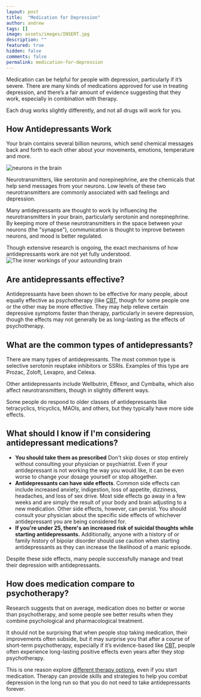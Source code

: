 ```yaml
---
layout: post
title:  "Medication for Depression"
author: andrew
tags: []
image: assets/images/INSERT.jpg
description: ""
featured: true
hidden: false
comments: false
permalink: medication-for-depression
---
```


Medication can be helpful for people with depression, particularly if it’s severe. There are many kinds of medications approved for use in treating depression, and there’s a fair amount of evidence suggesting that they work, especially in combination with therapy.

Each drug works slightly differently, and not all drugs will work for you.

## How Antidepressants Work
Your brain contains several billion neurons, which send chemical messages back and forth to each other about your movements, emotions, temperature and more.

![neurons in the brain](https://1317562338.rsc.cdn77.org/images/sess3/zg4b4RB.jpg)

Neurotransmitters, like serotonin and norepinephrine, are the chemicals that help send messages from your neurons. Low levels of these two neurotransmitters are commonly associated with sad feelings and depression.

Many antidepressants are thought to work by influencing the neurotransmitters in your brain, particularly serotonin and norepinephrine. By keeping more of these neurotransmitters in the space between your neurons (the "synapse"), communication is thought to improve between neurons, and mood is better regulated.

Though extensive research is ongoing, the exact mechanisms of how antidepressants work are not yet fully understood.
![The inner workings of your astounding brain](https://1317562338.rsc.cdn77.org/images/sess3/O0hvVYI.png)


## Are antidepressants effective?
Antidepressants have been shown to be effective for many people, about equally effective as psychotherapy (like [CBT](https://www.uplift.app/blog/what-is-cognitive-behavioral-therapy), though for some people one or the other may be more effective. They may help relieve certain depressive symptoms faster than therapy, particularly in severe depression, though the effects may not generally be as long-lasting as the effects of psychotherapy.

## What are the common types of antidepressants?
There are many types of antidepressants. The most common type is selective serotonin reuptake inhibitors or SSRIs. Examples of this type are Prozac, Zoloft, Lexapro, and Celexa.

Other antidepressants include Wellbutrin, Effexor, and Cymbalta, which also affect neurotransmitters, though in slightly different ways.

Some people do respond to older classes of antidepressants like tetracyclics, tricyclics, MAOIs, and others, but they typically have more side effects.


## What should I know if I'm considering antidepressant medications?

- **You should take them as prescribed** Don't skip doses or stop entirely without consulting your physician or psychiatrist. Even if your antidepressant is not working the way you would like, it can be even worse to change your dosage yourself or stop altogether.
- **Antidepressants can have side effects**. Common side effects can include increased anxiety, indigestion, loss of appetite, dizziness, headaches, and loss of sex drive. Most side effects go away in a few weeks and are simply the result of your body and brain adjusting to a new medication. Other side effects, however, can persist. You should consult your physician about the specific side effects of whichever antidepressant you are being considered for.
- **If you're under 25, there's an increased risk of suicidal thoughts while starting antidepressants.** Additionally, anyone with a history of or family history of bipolar disorder should use caution when starting antidepressants as they can increase the likelihood of a manic episode.

Despite these side effects, many people successfully manage and treat their depression with antidepressants.

## How does medication compare to psychotherapy?
Research suggests that on average, medication does no better or worse than psychotherapy, and some people see better results when they combine psychological and pharmacological treatment.

It should not be surprising that when people stop taking medication, their improvements often subside, but it may surprise you that after a course of short-term psychotherapy, especially if it’s evidence-based like [CBT](https://www.uplift.app/blog/what-is-cognitive-behavioral-therapy), people often experience long-lasting positive effects even years after they stop psychotherapy.

This is one reason explore [different therapy options](https://www.uplift.app/blog/types-of-therapy), even if you start medication. Therapy can provide skills and strategies to help you combat depression in the long run so that you do not need to take antidepressants forever.
